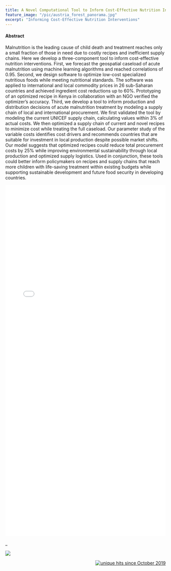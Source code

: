 ```yaml
---
title: A Novel Computational Tool to Inform Cost-Effective Nutrition Interventions in Sub-Saharan Africa
feature_image: "/pic/austria_forest_panorama.jpg"
excerpt: "Informing Cost-Effective Nutrition Interventions"
---
```


#### Abstract

Malnutrition is the leading cause of child death and treatment reaches only a small fraction of those in need due to costly recipes and inefficient supply chains. Here we develop a three-component tool to inform cost-effective nutrition interventions. First, we forecast the geospatial caseload of acute malnutrition using machine learning algorithms and reached correlations of 0.95. Second, we design software to optimize low-cost specialized nutritious foods while meeting nutritional standards. The software was applied to international and local commodity prices in 26 sub-Saharan countries and achieved ingredient cost reductions up to 60%. Prototyping of an optimized recipe in Kenya in collaboration with an NGO verified the optimizer’s accuracy. Third, we develop a tool to inform production and distribution decisions of acute malnutrition treatment by modeling a supply chain of local and international procurement. We first validated the tool by modeling the current UNICEF supply chain, calculating values within 3% of actual costs. We then optimized a supply chain of current and novel recipes to minimize cost while treating the full caseload. Our parameter study of the variable costs identifies cost drivers and recommends countries that are suitable for investment in local production despite possible market shifts. Our model suggests that optimized recipes could reduce total procurement costs by 25% while improving environmental sustainability through local production and optimized supply logistics. Used in conjunction, these tools could better inform policymakers on recipes and supply chains that reach more children with life-saving treatment within existing budgets while supporting sustainable development and future food security in developing countries.


<object data="/pdf/Supply_Chain_Submission.pdf" tyse="application/pdf" width="100%" height="1100">
<iframe src="/pdf/Supply_Chain_Submission.pdf" width="100%" height="1100" style="border: none;">
This browser does not support PDFs. Please download the PDF to view it: <a href="/pdf/Supply_Chain_Submission.pdf">Download PDF</a>
</iframe>
</object>

\_

<img src="/pic/Nutrition_Intervention_Board.jpg" >

<p align="right">
<a href="http://www.hitwebcounter.com">
<img src="http://hitwebcounter.com/counter/counter.php?page=7148650&style=0006&nbdigits=5&type=ip&initCount=0" title="unique hits since October 2019" border="0" ></a>

